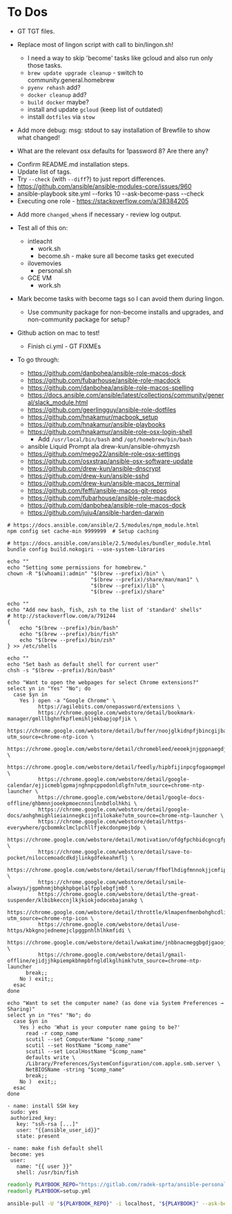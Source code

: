 # To Dos

- GT TGT files.

- Replace most of lingon script with call to bin/lingon.sh!

  - I need a way to skip 'become' tasks like gcloud and also run only those tasks.
  - `brew update upgrade cleanup` - switch to community.general.homebrew
  - `pyenv rehash` add?
  - `docker cleanup` add?
  - `build docker` maybe?
  - install and update `gcloud` (keep list of outdated)
  - install `dotfiles` via `stow`

- Add more debug: msg: stdout to say installation of Brewfile to show what changed!

- What are the relevant osx defaults for 1password 8? Are there any?

* Confirm README.md installation steps.
* Update list of tags.
* Try `--check` (with `--diff`?) to just report differences.
* <https://github.com/ansible/ansible-modules-core/issues/960>
* ansible-playbook site.yml --forks 10 --ask-become-pass --check
* Executing one role - <https://stackoverflow.com/a/38384205>

- Add more `changed_when`s if necessary - review log output.

- Test all of this on:

  - intleacht
    - work.sh
    - become.sh - make sure all become tasks get executed
  - ilovemovies
    - personal.sh
  - GCE VM
    - work.sh

- Mark become tasks with become tags so I can avoid them during lingon.

  - Use community package for non-become installs and upgrades, and non-community package for setup?

- Github action on mac to test!

  - Finish ci.yml - GT FIXMEs

- To go through:

  - <https://github.com/danbohea/ansible-role-macos-dock>
  - <https://github.com/fubarhouse/ansible-role-macdock>
  - <https://github.com/danbohea/ansible-role-macos-spelling>
  - <https://docs.ansible.com/ansible/latest/collections/community/general/slack_module.html>
  - <https://github.com/geerlingguy/ansible-role-dotfiles>
  - <https://github.com/hnakamur/macbook_setup>
  - <https://github.com/hnakamur/ansible-playbooks>
  - <https://github.com/hnakamur/ansible-role-osx-login-shell>
    - Add `/usr/local/bin/bash` and `/opt/homebrew/bin/bash`
  - ansible Liquid Prompt ala drew-kun/ansible-ohmyzsh
  - <https://github.com/mego22/ansible-role-osx-settings>
  - <https://github.com/osxstrap/ansible-osx-software-update>
  - <https://github.com/drew-kun/ansible-dnscrypt>
  - <https://github.com/drew-kun/ansible-sshd>
  - <https://github.com/drew-kun/ansible-macos_terminal>
  - <https://github.com/feffi/ansible-macos-git-repos>
  - <https://github.com/fubarhouse/ansible-role-macdock>
  - <https://github.com/danbohea/ansible-role-macos-dock>
  - <https://github.com/juju4/ansible-harden-darwin>

```shell
# https://docs.ansible.com/ansible/2.5/modules/npm_module.html
npm config set cache-min 9999999  # Setup caching

# https://docs.ansible.com/ansible/2.5/modules/bundler_module.html
bundle config build.nokogiri --use-system-libraries

echo ""
echo "Setting some permissions for homebrew."
chown -R "$(whoami):admin" "$(brew --prefix)/bin" \
                           "$(brew --prefix)/share/man/man1" \
                           "$(brew --prefix)/lib" \
                           "$(brew --prefix)/share"

echo ""
echo "Add new bash, fish, zsh to the list of 'standard' shells"
# http://stackoverflow.com/a/791244
{
    echo "$(brew --prefix)/bin/bash"
    echo "$(brew --prefix)/bin/fish"
    echo "$(brew --prefix)/bin/zsh"
} >> /etc/shells

echo ""
echo "Set bash as default shell for current user"
chsh -s "$(brew --prefix)/bin/bash"

echo "Want to open the webpages for select Chrome extensions?"
select yn in "Yes" "No"; do
  case $yn in
    Yes ) open -a "Google Chrome" \
          https://agilebits.com/onepassword/extensions \
          https://chrome.google.com/webstore/detail/bookmark-manager/gmlllbghnfkpflemihljekbapjopfjik \
          https://chrome.google.com/webstore/detail/buffer/noojglkidnpfjbincgijbaiedldjfbhh?utm_source=chrome-ntp-icon \
          https://chrome.google.com/webstore/detail/chromebleed/eeoekjnjgppnaegdjbcafdggilajhpic \
          https://chrome.google.com/webstore/detail/feedly/hipbfijinpcgfogaopmgehiegacbhmob \
          https://chrome.google.com/webstore/detail/google-calendar/ejjicmeblgpmajnghnpcppodonldlgfn?utm_source=chrome-ntp-launcher \
          https://chrome.google.com/webstore/detail/google-docs-offline/ghbmnnjooekpmoecnnnilnnbdlolhkhi \
          https://chrome.google.com/webstore/detail/google-docs/aohghmighlieiainnegkcijnfilokake?utm_source=chrome-ntp-launcher \
          https://chrome.google.com/webstore/detail/https-everywhere/gcbommkclmclpchllfjekcdonpmejbdp \
          https://chrome.google.com/webstore/detail/motivation/ofdgfpchbidcgncgfpdlpclnpaemakoj \
          https://chrome.google.com/webstore/detail/save-to-pocket/niloccemoadcdkdjlinkgdfekeahmflj \
          https://chrome.google.com/webstore/detail/serum/ffboflhdigfmnnokjjcmfipgehggjhlj \
          https://chrome.google.com/webstore/detail/smile-always/jgpmhnmjbhgkhpbgelalfpplebgfjmbf \
          https://chrome.google.com/webstore/detail/the-great-suspender/klbibkeccnjlkjkiokjodocebajanakg \
          https://chrome.google.com/webstore/detail/throttle/klmapenfmenbohghcdlilacfhckhcbnn?utm_source=chrome-ntp-icon \
          https://chrome.google.com/webstore/detail/use-https/kbkgnojednemejclpggpnhlhlhkmfidi \
          https://chrome.google.com/webstore/detail/wakatime/jnbbnacmeggbgdjgaoojpmhdlkkpblgi \
          https://chrome.google.com/webstore/detail/gmail-offline/ejidjjhkpiempkbhmpbfngldlkglhimk?utm_source=chrome-ntp-launcher
      break;;
    No ) exit;;
  esac
done

echo "Want to set the computer name? (as done via System Preferences → Sharing)"
select yn in "Yes" "No"; do
  case $yn in
    Yes ) echo 'What is your computer name going to be?'
      read -r comp_name
      scutil --set ComputerName "$comp_name"
      scutil --set HostName "$comp_name"
      scutil --set LocalHostName "$comp_name"
      defaults write \
      /Library/Preferences/SystemConfiguration/com.apple.smb.server \
      NetBIOSName -string "$comp_name"
      break;;
    No )  exit;;
  esac
done
```

```ansible
- name: install SSH key
 sudo: yes
 authorized_key:
   key: "ssh-rsa [...]"
   user: "{{ansible_user_id}}"
   state: present

- name: make fish default shell
 become: yes
 user:
   name: "{{ user }}"
   shell: /usr/bin/fish
```

```bash
readonly PLAYBOOK_REPO="https://gitlab.com/radek-sprta/ansible-personal.git"
readonly PLAYBOOK=setup.yml

ansible-pull -U "${PLAYBOOK_REPO}" -i localhost, "${PLAYBOOK}" --ask-become-pass  # FIXME: Note I can run script directly!
```
